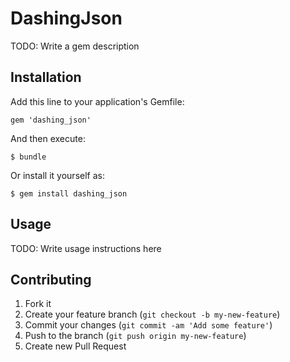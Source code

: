 # DashingJson

TODO: Write a gem description

## Installation

Add this line to your application's Gemfile:

    gem 'dashing_json'

And then execute:

    $ bundle

Or install it yourself as:

    $ gem install dashing_json

## Usage

TODO: Write usage instructions here

## Contributing

1. Fork it
2. Create your feature branch (`git checkout -b my-new-feature`)
3. Commit your changes (`git commit -am 'Add some feature'`)
4. Push to the branch (`git push origin my-new-feature`)
5. Create new Pull Request
